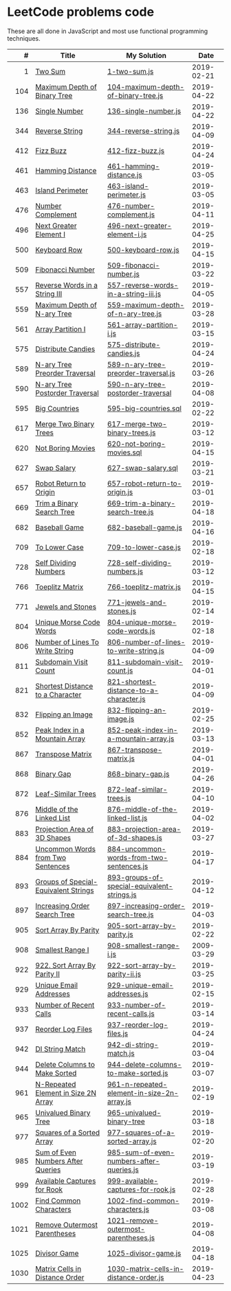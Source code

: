 # LeetCode problems code

These are all done in JavaScript and most use functional programming techniques.

|    # | Title                                                                                                       | My Solution                                                                                                                                | Date       |
| ---: | ----------------------------------------------------------------------------------------------------------- | ------------------------------------------------------------------------------------------------------------------------------------------ | ---------- |
|    1 | [Two Sum](https://leetcode.com/problems/two-sum/)                                                           | [1-two-sum.js](https://github.com/Sporkyy/leetcode/blob/master/1-two-sum.js)                                                               | 2019-02-21 |
|  104 | [Maximum Depth of Binary Tree](https://leetcode.com/problems/maximum-depth-of-binary-tree/)                 | [104-maximum-depth-of-binary-tree.js](https://github.com/Sporkyy/leetcode/blob/master/104-maximum-depth-of-binary-tree.js)                 | 2019-04-22 |
|  136 | [Single Number](https://leetcode.com/problems/single-number/)                                               | [136-single-number.js](https://github.com/Sporkyy/leetcode/blob/master/136-single-number.js)                                               | 2019-04-22 |
|  344 | [Reverse String](https://leetcode.com/problems/reverse-string/)                                             | [344-reverse-string.js](https://github.com/Sporkyy/leetcode/blob/master/344-reverse-string.js)                                             | 2019-04-09 |
|  412 | [Fizz Buzz](https://leetcode.com/problems/fizz-buzz/)                                                       | [412-fizz-buzz.js](https://github.com/Sporkyy/leetcode/blob/master/412-fizz-buzz.js)                                                       | 2019-04-24 |
|  461 | [Hamming Distance](https://leetcode.com/problems/hamming-distance/)                                         | [461-hamming-distance.js](https://github.com/Sporkyy/leetcode/blob/master/461-hamming-distance.js)                                         | 2019-03-05 |
|  463 | [Island Perimeter](https://leetcode.com/problems/island-perimeter/)                                         | [463-island-perimeter.js](https://github.com/Sporkyy/leetcode/blob/master/463-island-perimeter.js)                                         | 2019-03-05 |
|  476 | [Number Complement](https://leetcode.com/problems/number-complement/)                                       | [476-number-complement.js](https://github.com/Sporkyy/leetcode/blob/master/476-number-complement.js)                                       | 2019-04-11 |
|  496 | [Next Greater Element I](https://leetcode.com/problems/next-greater-element-i/)                             | [496-next-greater-element-i.js](https://github.com/Sporkyy/leetcode/blob/master/496-next-greater-element-i.js)                             | 2019-04-25 |
|  500 | [Keyboard Row](https://leetcode.com/problems/keyboard-row/)                                                 | [500-keyboard-row.js](https://github.com/Sporkyy/leetcode/blob/master/500-keyboard-row.js)                                                 | 2019-04-15 |
|  509 | [Fibonacci Number](https://leetcode.com/problems/fibonacci-number/)                                         | [509-fibonacci-number.js](https://github.com/Sporkyy/leetcode/blob/master/509-fibonacci-number.js)                                         | 2019-03-22 |
|  557 | [Reverse Words in a String III](https://leetcode.com/problems/reverse-words-in-a-string-iii/)               | [557-reverse-words-in-a-string-iii.js](https://github.com/Sporkyy/leetcode/blob/master/557-reverse-words-in-a-string-iii.js)               | 2019-04-05 |
|  559 | [Maximum Depth of N-ary Tree](https://leetcode.com/problems/maximum-depth-of-n-ary-tree/)                   | [559-maximum-depth-of-n-ary-tree.js](https://github.com/Sporkyy/leetcode/blob/master/559-maximum-depth-of-n-ary-tree.js)                   | 2019-03-28 |
|  561 | [Array Partition I](https://leetcode.com/problems/array-partition-i/)                                       | [561-array-partition-i.js](https://github.com/Sporkyy/leetcode/blob/master/561-array-partition-i.js)                                       | 2019-03-15 |
|  575 | [Distribute Candies](https://leetcode.com/problems/distribute-candies/)                                     | [575-distribute-candies.js](https://github.com/Sporkyy/leetcode/blob/master/575-distribute-candies.js)                                     | 2019-04-24 |
|  589 | [N-ary Tree Preorder Traversal](https://leetcode.com/problems/n-ary-tree-preorder-traversal/)               | [589-n-ary-tree-preorder-traversal.js](https://github.com/Sporkyy/leetcode/blob/master/589-n-ary-tree-preorder-traversal.js)               | 2019-03-26 |
|  590 | [N-ary Tree Postorder Traversal](https://leetcode.com/problems/n-ary-tree-postorder-traversal/)             | [590-n-ary-tree-postorder-traversal](https://github.com/Sporkyy/leetcode/blob/master/590-n-ary-tree-postorder-traversal)                   | 2019-04-08 |
|  595 | [Big Countries](https://leetcode.com/problems/big-countries/)                                               | [595-big-countries.sql](https://github.com/Sporkyy/leetcode/blob/master/595-big-countries.sql)                                             | 2019-02-22 |
|  617 | [Merge Two Binary Trees](https://leetcode.com/problems/merge-two-binary-trees/)                             | [617-merge-two-binary-trees.js](https://github.com/Sporkyy/leetcode/blob/master/617-merge-two-binary-trees.js)                             | 2019-03-12 |
|  620 | [Not Boring Movies](https://leetcode.com/problems/not-boring-movies/)                                       | [620-not-boring-movies.sql](https://github.com/Sporkyy/leetcode/blob/master/620-not-boring-movies.sql)                                     | 2019-04-15 |
|  627 | [Swap Salary](https://leetcode.com/problems/swap-salary/)                                                   | [627-swap-salary.sql](https://github.com/Sporkyy/leetcode/blob/master/627-swap-salary.sql)                                                 | 2019-03-21 |
|  657 | [Robot Return to Origin](https://leetcode.com/problems/robot-return-to-origin/)                             | [657-robot-return-to-origin.js](https://github.com/Sporkyy/leetcode/blob/master/657-robot-return-to-origin.js)                             | 2019-03-01 |
|  669 | [Trim a Binary Search Tree](https://leetcode.com/problems/trim-a-binary-search-tree/)                       | [669-trim-a-binary-search-tree.js](https://github.com/Sporkyy/leetcode/blob/master/669-trim-a-binary-search-tree.js)                       | 2019-04-18 |
|  682 | [Baseball Game](https://leetcode.com/problems/baseball-game/)                                               | [682-baseball-game.js](https://github.com/Sporkyy/leetcode/blob/master/682-baseball-game.js)                                               | 2019-04-16 |
|  709 | [To Lower Case](https://leetcode.com/problems/to-lower-case/)                                               | [709-to-lower-case.js](https://github.com/Sporkyy/leetcode/blob/master/709-to-lower-case.js)                                               | 2019-02-18 |
|  728 | [Self Dividing Numbers](https://leetcode.com/problems/self-dividing-numbers/)                               | [728-self-dividing-numbers.js](https://github.com/Sporkyy/leetcode/blob/master/728-self-dividing-numbers.js)                               | 2019-03-12 |
|  766 | [Toeplitz Matrix](https://leetcode.com/problems/toeplitz-matrix/)                                           | [766-toeplitz-matrix.js](https://github.com/Sporkyy/leetcode/blob/master/766-toeplitz-matrix.js)                                           | 2019-04-15 |
|  771 | [Jewels and Stones](https://leetcode.com/problems/jewels-and-stones/)                                       | [771-jewels-and-stones.js](https://github.com/Sporkyy/leetcode/blob/master/771-jewels-and-stones.js)                                       | 2019-02-14 |
|  804 | [Unique Morse Code Words](https://leetcode.com/problems/unique-morse-code-words/)                           | [804-unique-morse-code-words.js](https://github.com/Sporkyy/leetcode/blob/master/804-unique-morse-code-words.js)                           | 2019-02-18 |
|  806 | [Number of Lines To Write String](https://leetcode.com/problems/number-of-lines-to-write-string/)           | [806-number-of-lines-to-write-string.js](https://github.com/Sporkyy/leetcode/blob/master/806-number-of-lines-to-write-string.js)           | 2019-04-09 |
|  811 | [Subdomain Visit Count](https://leetcode.com/problems/subdomain-visit-count/)                               | [811-subdomain-visit-count.js](https://github.com/Sporkyy/leetcode/blob/master/811-subdomain-visit-count.js)                               | 2019-04-01 |
|  821 | [Shortest Distance to a Character](https://leetcode.com/problems/shortest-distance-to-a-character/)         | [821-shortest-distance-to-a-character.js](https://github.com/Sporkyy/leetcode/blob/master/821-shortest-distance-to-a-character.js)         | 2019-04-09 |
|  832 | [Flipping an Image](https://leetcode.com/problems/flipping-an-image/)                                       | [832-flipping-an-image.js](https://github.com/Sporkyy/leetcode/blob/master/832-flipping-an-image.js)                                       | 2019-02-25 |
|  852 | [Peak Index in a Mountain Array](https://leetcode.com/problems/peak-index-in-a-mountain-array/)             | [852-peak-index-in-a-mountain-array.js](https://github.com/Sporkyy/leetcode/blob/master/852-peak-index-in-a-mountain-array.js)             | 2019-03-13 |
|  867 | [Transpose Matrix](https://leetcode.com/problems/transpose-matrix/)                                         | [867-transpose-matrix.js](https://github.com/Sporkyy/leetcode/blob/master/867-transpose-matrix.js)                                         | 2019-04-01 |
|  868 | [Binary Gap](https://leetcode.com/problems/binary-gap/)                                                     | [868-binary-gap.js](https://github.com/Sporkyy/leetcode/blob/master/868-binary-gap.js)                                                     | 2019-04-26 |
|  872 | [Leaf-Similar Trees](https://leetcode.com/problems/leaf-similar-trees/)                                     | [872-leaf-similar-trees.js](https://github.com/Sporkyy/leetcode/blob/master/872-leaf-similar-trees.js)                                     | 2019-04-10 |
|  876 | [Middle of the Linked List](https://leetcode.com/problems/middle-of-the-linked-list/)                       | [876-middle-of-the-linked-list.js](https://github.com/Sporkyy/leetcode/blob/master/876-middle-of-the-linked-list.js)                       | 2019-04-02 |
|  883 | [Projection Area of 3D Shapes](https://leetcode.com/problems/projection-area-of-3d-shapes/)                 | [883-projection-area-of-3d-shapes.js](https://github.com/Sporkyy/leetcode/blob/master/883-projection-area-of-3d-shapes.js)                 | 2019-03-27 |
|  884 | [Uncommon Words from Two Sentences](https://leetcode.com/problems/uncommon-words-from-two-sentences/)       | [884-uncommon-words-from-two-sentences.js](https://github.com/Sporkyy/leetcode/blob/master/884-uncommon-words-from-two-sentences.js)       | 2019-04-17 |
|  893 | [Groups of Special-Equivalent Strings](https://leetcode.com/problems/groups-of-special-equivalent-strings/) | [893-groups-of-special-equivalent-strings.js](https://github.com/Sporkyy/leetcode/blob/master/893-groups-of-special-equivalent-strings.js) | 2019-04-12 |
|  897 | [Increasing Order Search Tree](https://leetcode.com/problems/increasing-order-search-tree/)                 | [897-increasing-order-search-tree.js](https://github.com/Sporkyy/leetcode/blob/master/897-increasing-order-search-tree.js)                 | 2019-04-03 |
|  905 | [Sort Array By Parity](https://leetcode.com/problems/sort-array-by-parity/)                                 | [905-sort-array-by-parity.js](https://github.com/Sporkyy/leetcode/blob/master/905-sort-array-by-parity.js)                                 | 2019-02-22 |
|  908 | [Smallest Range I](https://leetcode.com/problems/smallest-range-i/)                                         | [908-smallest-range-i.js](https://github.com/Sporkyy/leetcode/blob/master/908-smallest-range-i.js)                                         | 2009-03-29 |
|  922 | [922. Sort Array By Parity II](https://leetcode.com/problems/sort-array-by-parity-ii/)                      | [922-sort-array-by-parity-ii.js](https://github.com/Sporkyy/leetcode/blob/master/922-sort-array-by-parity-ii.js)                           | 2019-03-25 |
|  929 | [Unique Email Addresses](https://leetcode.com/problems/unique-email-addresses/)                             | [929-unique-email-addresses.js](https://github.com/Sporkyy/leetcode/blob/master/929-unique-email-addresses.js)                             | 2019-02-15 |
|  933 | [Number of Recent Calls](https://leetcode.com/problems/number-of-recent-calls/)                             | [933-number-of-recent-calls.js](https://github.com/Sporkyy/leetcode/blob/master/933-number-of-recent-calls.js)                             | 2019-03-14 |
|  937 | [Reorder Log Files](https://leetcode.com/problems/reorder-log-files/)                                       | [937-reorder-log-files.js](https://github.com/Sporkyy/leetcode/blob/master/937-reorder-log-files.js)                                       | 2019-04-24 |
|  942 | [DI String Match](https://leetcode.com/problems/di-string-match/)                                           | [942-di-string-match.js](https://github.com/Sporkyy/leetcode/blob/master/942-di-string-match.js)                                           | 2019-03-04 |
|  944 | [Delete Columns to Make Sorted](https://leetcode.com/problems/delete-columns-to-make-sorted/)               | [944-delete-columns-to-make-sorted.js](https://github.com/Sporkyy/leetcode/blob/master/944-delete-columns-to-make-sorted.js)               | 2019-03-07 |
|  961 | [N-Repeated Element in Size 2N Array](https://leetcode.com/problems/n-repeated-element-in-size-2n-array/)   | [961-n-repeated-element-in-size-2n-array.js](https://github.com/Sporkyy/leetcode/blob/master/961-n-repeated-element-in-size-2n-array.js)   | 2019-02-19 |
|  965 | [Univalued Binary Tree](https://leetcode.com/problems/univalued-binary-tree/)                               | [965-univalued-binary-tree](https://github.com/Sporkyy/leetcode/blob/master/965-univalued-binary-tree.js)                                  | 2019-03-18 |
|  977 | [Squares of a Sorted Array](https://leetcode.com/problems/squares-of-a-sorted-array/)                       | [977-squares-of-a-sorted-array.js](https://github.com/Sporkyy/leetcode/blob/master/977-squares-of-a-sorted-array.js)                       | 2019-02-20 |
|  985 | [Sum of Even Numbers After Queries](https://leetcode.com/problems/sum-of-even-numbers-after-queries/)       | [985-sum-of-even-numbers-after-queries.js](https://github.com/Sporkyy/leetcode/blob/master/985-sum-of-even-numbers-after-queries.js)       | 2019-03-19 |
|  999 | [Available Captures for Rook](https://leetcode.com/problems/available-captures-for-rook/)                   | [999-available-captures-for-rook.js](https://github.com/Sporkyy/leetcode/blob/master/999-available-captures-for-rook.js)                   | 2019-02-28 |
| 1002 | [Find Common Characters](https://leetcode.com/problems/find-common-characters/)                             | [1002-find-common-characters.js](https://github.com/Sporkyy/leetcode/blob/master/1002-find-common-characters.js)                           | 2019-03-08 |
| 1021 | [Remove Outermost Parentheses](https://leetcode.com/problems/remove-outermost-parentheses/)                 | [1021-remove-outermost-parentheses.js](https://github.com/Sporkyy/leetcode/blob/master/1021-remove-outermost-parentheses.js)               | 2019-04-08 |
| 1025 | [Divisor Game](https://leetcode.com/problems/divisor-game/)                                                 | [1025-divisor-game.js](https://github.com/Sporkyy/leetcode/blob/master/1025-divisor-game.js)                                               | 2019-04-18 |
| 1030 | [Matrix Cells in Distance Order](https://leetcode.com/problems/matrix-cells-in-distance-order/)             | [1030-matrix-cells-in-distance-order.js](https://github.com/Sporkyy/leetcode/blob/master/1030-matrix-cells-in-distance-order.js)           | 2019-04-23 |
